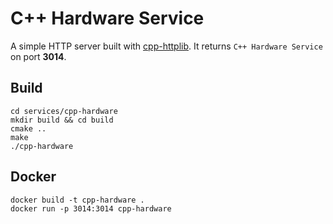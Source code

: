 # C++ Hardware Service

A simple HTTP server built with [cpp-httplib](https://github.com/yhirose/cpp-httplib). It returns `C++ Hardware Service` on port **3014**.

## Build

```
cd services/cpp-hardware
mkdir build && cd build
cmake ..
make
./cpp-hardware
```

## Docker

```
docker build -t cpp-hardware .
docker run -p 3014:3014 cpp-hardware
```
